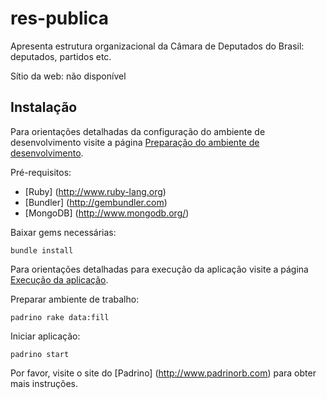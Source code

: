 res-publica
=================

Apresenta estrutura organizacional da Câmara de Deputados do Brasil: deputados, partidos etc.

Sítio da web: não disponível

Instalação
----------
Para orientações detalhadas da configuração do ambiente de desenvolvimento visite a página [Preparação do ambiente de desenvolvimento](https://github.com/aureliano/res-publica/wiki/Prepara%C3%A7%C3%A3o-do-ambiente-de-desenvolvimento).

Pré-requisitos:
- [Ruby] (http://www.ruby-lang.org)
- [Bundler] (http://gembundler.com)
- [MongoDB] (http://www.mongodb.org/)

Baixar gems necessárias:
```
bundle install
```

Para orientações detalhadas para execução da aplicação visite a página [Execução da aplicação](https://github.com/aureliano/res-publica/wiki/Execu%C3%A7%C3%A3o-da-aplica%C3%A7%C3%A3o).

Preparar ambiente de trabalho:
```
padrino rake data:fill
```

Iniciar aplicação:
```
padrino start
```
Por favor, visite o site do [Padrino] (http://www.padrinorb.com) para obter mais instruções.
